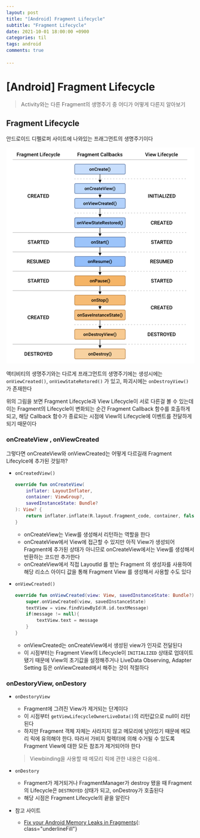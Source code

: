```yaml
---
layout: post
title: "[Android] Fragment Lifecycle"
subtitle: "Fragment Lifecycle"
date: 2021-10-01 18:00:00 +0900
categories: til
tags: android
comments: true

---
```




# [Android] Fragment Lifecycle



> Activity와는 다른 Fragment의 생명주기 중 어디가 어떻게 다른지 알아보기



## Fragment Lifecycle

안드로이드 디펠로퍼 사이트에 나와있는 프래그먼트의 생명주기이다

![fragment_1](/img/in-post/fragment_1.png)



액티비티의 생명주기와는 다르게 프래그먼트의 생명주기에는 생성시에는 `onViewCreated()`, `onViewStateRetored()` 가 있고, 파괴시에는 `onDestroyView()` 가 존재한다



위의 그림을 보면 Fragment Lifecycle과 View Lifecycle이 서로 다른걸 볼 수 있는데 이는 Fragment의 Lifecycle이 변화되는 순간 Fragment Callback 함수를 호출하게 되고, 해당 Callback 함수가 종료되는 시점에 View의 Lifecycle에 이벤트를 전달하게 되기 때문이다



### onCreateView , onViewCreated

그렇다면 onCreateView와 onViewCreated는 어떻게 다르길래 Fragment Lifecylce에 추가된 것일까?

- `onCreatedView()`

    ```kotlin
    override fun onCreateView(  
        inflater: LayoutInflater,  
        container: ViewGroup?,  
        savedInstanceState: Bundle?  
    ): View? {  
        return inflater.inflate(R.layout.fragment_code, container, false)  
    }
    ```

    - onCreateView는 View를 생성해서 리턴하는 역할을 한다
    - onCreateView에서 View에 접근할 수 있지만 아직 View가 생성되어 Fragment에 추가된 상태가 아니므로 onCreateView에서는 View를 생성해서 반환하는 코드만 추가한다
    - onCreateView에서 직접 LayoutId 를 받는 Fragment 의 생성자를 사용하여 해당 리소스 아이디 값을 통해 Fragment View 를 생성해서 사용할 수도 있다

- `onViewCreated()`

    ```kotlin
    override fun onViewCreated(view: View, savedInstanceState: Bundle?) {  
        super.onViewCreated(view, savedInstanceState)  
        textView = view.findViewById(R.id.textMessage)  
        if(message != null){  
            textView.text = message  
        }  
    }
    ```

    - onViewCreated는 onCreateView에서 생성된 view가 인자로 전달된다
    - 이 시점부터는 Fragment View의 Lifecycle이 `INITIALIZED` 상태로 업데이트 됐기 때문에 View의 초기값을 설정해주거나 LiveData Observing, Adapter Setting 등은 onViewCreated에서 해주는 것이 적절하다



### onDestoryView, onDestory

- `onDestoryView`

    - Fragment에 그려진 View가 제거되는 단계이다
    - 이 시점부터 `getViewLifecycleOwnerLiveData()`의 리턴값으로 null이 리턴된다
    - 하지만 Fragment 객체 자체는 사라지지 않고 메모리에 남아있기 때문에 메모리 릭에 유의해야 한다. 따라서 가비지 컬렉터에 의해 수거될 수 있도록 Fragment View에 대한 모든 참조가 제거되어야 한다

    > Viewbinding을 사용할 때 메모리 릭에 관한 내용은 다음에..

- `onDestory`

    - Fragment가 제거되거나 FragmentManager가 destroy 됐을 때 Fragment의 Lifecycle은 `DESTROYED` 상태가 되고, onDestroy가 호출된다
    - 해당 시점은 Fragment Lifecycle의 끝을 알린다



- 참고 사이트
    - [Fix your Android Memory Leaks in Fragments](https://engineering.procore.com/fix-your-android-memory-leaks-in-fragments){: class="underlineFill"}

